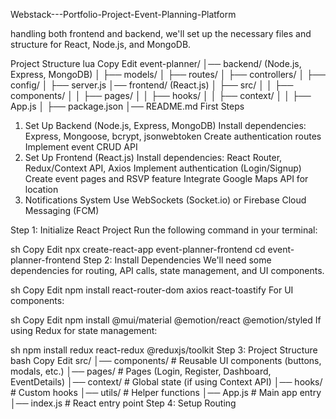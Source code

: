  Webstack---Portfolio-Project-Event-Planning-Platform

handling both frontend and backend, we'll set up the necessary files and structure for React, Node.js, and MongoDB.

Project Structure
lua
Copy
Edit
event-planner/
│── backend/  (Node.js, Express, MongoDB)
│   ├── models/
│   ├── routes/
│   ├── controllers/
│   ├── config/
│   ├── server.js
│── frontend/  (React.js)
│   ├── src/
│   │   ├── components/
│   │   ├── pages/
│   │   ├── hooks/
│   │   ├── context/
│   │   ├── App.js
│   ├── package.json
│── README.md
First Steps
1. Set Up Backend (Node.js, Express, MongoDB)
Install dependencies: Express, Mongoose, bcrypt, jsonwebtoken
Create authentication routes
Implement event CRUD API
2. Set Up Frontend (React.js)
Install dependencies: React Router, Redux/Context API, Axios
Implement authentication (Login/Signup)
Create event pages and RSVP feature
Integrate Google Maps API for location
3. Notifications System
Use WebSockets (Socket.io) or Firebase Cloud Messaging (FCM)

Step 1: Initialize React Project
Run the following command in your terminal:

sh
Copy
Edit
npx create-react-app event-planner-frontend
cd event-planner-frontend
Step 2: Install Dependencies
We'll need some dependencies for routing, API calls, state management, and UI components.

sh
Copy
Edit
npm install react-router-dom axios react-toastify
For UI components:

sh
Copy
Edit
npm install @mui/material @emotion/react @emotion/styled
If using Redux for state management:

sh
npm install redux react-redux @reduxjs/toolkit
Step 3: Project Structure
bash
Copy
Edit
src/
│── components/    # Reusable UI components (buttons, modals, etc.)
│── pages/         # Pages (Login, Register, Dashboard, EventDetails)
│── context/       # Global state (if using Context API)
│── hooks/         # Custom hooks
│── utils/         # Helper functions
│── App.js         # Main app entry
│── index.js       # React entry point
Step 4: Setup Routing
